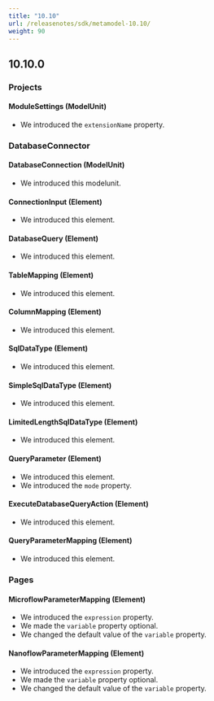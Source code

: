 ```yaml
---
title: "10.10"
url: /releasenotes/sdk/metamodel-10.10/
weight: 90
---
```


## 10.10.0

### Projects

#### ModuleSettings (ModelUnit)

* We introduced the `extensionName` property. 

### DatabaseConnector

#### DatabaseConnection (ModelUnit)

* We introduced this modelunit.

#### ConnectionInput (Element)

* We introduced this element.

#### DatabaseQuery (Element)

* We introduced this element.

#### TableMapping (Element)

* We introduced this element.

#### ColumnMapping (Element)

* We introduced this element.

#### SqlDataType (Element)

* We introduced this element.

#### SimpleSqlDataType (Element)

* We introduced this element.

#### LimitedLengthSqlDataType (Element)

* We introduced this element.

#### QueryParameter (Element)

* We introduced this element.
* We introduced the `mode` property. 

#### ExecuteDatabaseQueryAction (Element)

* We introduced this element.

#### QueryParameterMapping (Element)

* We introduced this element.

### Pages

#### MicroflowParameterMapping (Element)

* We introduced the `expression` property. 
* We made the `variable` property optional.
* We changed the default value of the `variable` property.

#### NanoflowParameterMapping (Element)

* We introduced the `expression` property. 
* We made the `variable` property optional.
* We changed the default value of the `variable` property.
